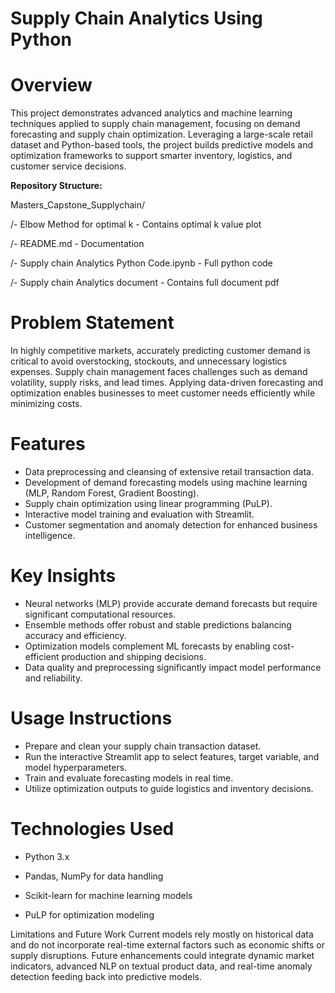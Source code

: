 # Supply Chain Analytics Using Python

# Overview

This project demonstrates advanced analytics and machine learning techniques applied to supply chain management, focusing on demand forecasting and supply chain optimization. Leveraging a large-scale retail dataset and Python-based tools, the project builds predictive models and optimization frameworks to support smarter inventory, logistics, and customer service decisions.

**Repository Structure:**

Masters_Capstone_Supplychain/

/- Elbow Method for optimal k - Contains optimal k value plot

/- README.md - Documentation

/- Supply chain Analytics Python Code.ipynb - Full python code

/- Supply chain Analytics document - Contains full document pdf

# Problem Statement
In highly competitive markets, accurately predicting customer demand is critical to avoid overstocking, stockouts, and unnecessary logistics expenses. Supply chain management faces challenges such as demand volatility, supply risks, and lead times. Applying data-driven forecasting and optimization enables businesses to meet customer needs efficiently while minimizing costs.

# Features

- Data preprocessing and cleansing of extensive retail transaction data.
- Development of demand forecasting models using machine learning (MLP, Random Forest, Gradient Boosting).
- Supply chain optimization using linear programming (PuLP).
- Interactive model training and evaluation with Streamlit.
- Customer segmentation and anomaly detection for enhanced business intelligence.

# Key Insights

- Neural networks (MLP) provide accurate demand forecasts but require significant computational resources.
- Ensemble methods offer robust and stable predictions balancing accuracy and efficiency.
- Optimization models complement ML forecasts by enabling cost-efficient production and shipping decisions.
- Data quality and preprocessing significantly impact model performance and reliability.

# Usage Instructions

- Prepare and clean your supply chain transaction dataset.
- Run the interactive Streamlit app to select features, target variable, and model hyperparameters.
- Train and evaluate forecasting models in real time.
- Utilize optimization outputs to guide logistics and inventory decisions.

# Technologies Used

- Python 3.x

- Pandas, NumPy for data handling

- Scikit-learn for machine learning models

- PuLP for optimization modeling

Limitations and Future Work
Current models rely mostly on historical data and do not incorporate real-time external factors such as economic shifts or supply disruptions. Future enhancements could integrate dynamic market indicators, advanced NLP on textual product data, and real-time anomaly detection feeding back into predictive models.
